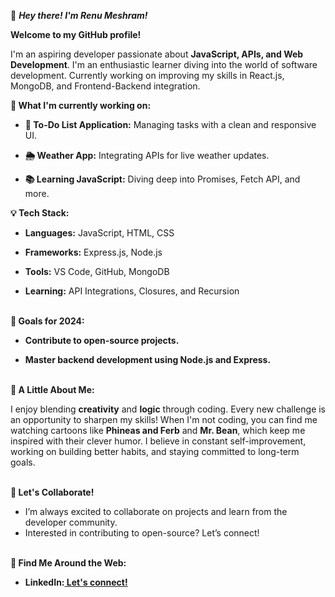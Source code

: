 👋 <b><i>Hey there! I'm Renu Meshram!</i></b>

<b>Welcome to my GitHub profile!</b>

I'm an aspiring developer passionate about <b>JavaScript, APIs, and Web Development</b>. I'm an enthusiastic learner diving into the world of software development. Currently working on improving my skills in React.js, MongoDB, and Frontend-Backend integration.

<b>🚀 What I'm currently working on:</b>

- <b>🔄 To-Do List Application:</b> Managing tasks with a clean and responsive UI.

- <b>🌦️ Weather App:</b> Integrating APIs for live weather updates.

- <b>📚 Learning JavaScript:</b> Diving deep into Promises, Fetch API, and more.<br>

<b>💡 Tech Stack:</b>

- <b>Languages:</b> JavaScript, HTML, CSS

- <b>Frameworks:</b> Express.js, Node.js

- <b>Tools:</b> VS Code, GitHub, MongoDB

- <b>Learning:</b> API Integrations, Closures, and Recursion

<br><b>🌱 Goals for 2024:</b>

- <b>Contribute to open-source projects.

- Master backend development using Node.js and Express.</b>

<br><b>💬 A Little About Me:</b>

I enjoy blending <b>creativity</b> and <b>logic</b> through coding. Every new challenge is an opportunity to sharpen my skills!
When I'm not coding, you can find me watching cartoons like <b>Phineas and Ferb</b> and <b>Mr. Bean</b>, which keep me inspired with their clever humor.
I believe in constant self-improvement, working on building better habits, and staying committed to long-term goals.

<br><b>🤝 Let's Collaborate!</b>
- I’m always excited to collaborate on projects and learn from the developer community.
- Interested in contributing to open-source? Let’s connect!

<br><b>🔗 Find Me Around the Web:<b><br>
- <b>LinkedIn:</b><a href="https://www.linkedin.com/in/renu-meshram-9170961a7/"> Let's connect!</a>
<!---Twitter: I share updates and tech learnings.
Portfolio Website: Check out my personal projects.--->

<!---
renumeshram/renumeshram is a ✨ special ✨ repository because its `README.md` (this file) appears on your GitHub profile.
You can click the Preview link to take a look at your changes.
--->
